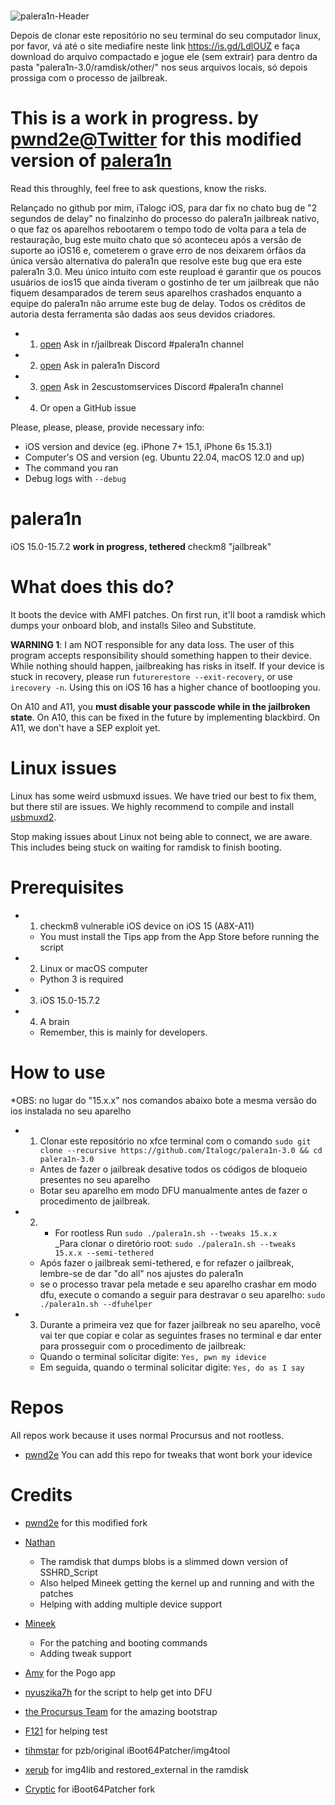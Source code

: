 # 
![palera1n-Header](https://user-images.githubusercontent.com/104146035/204871654-854b47a5-866b-41e1-aaab-8059cbfc4b9a.jpg)






Depois de clonar este repositório no seu terminal do seu computador linux, por favor, vá até o site mediafire neste link https://is.gd/LdlOUZ e faça download do arquivo compactado e jogue ele (sem extrair) para dentro da pasta "palera1n-3.0/ramdisk/other/" nos seus arquivos locais, só depois prossiga com o processo de jailbreak.

# This is a work in progress. by [pwnd2e@Twitter](https://twitter.com/pwnd2e) for this modified version of [palera1n](https://github.com/palera1n/palera1n)
Read this throughly, feel free to ask questions, know the risks. 

Relançado no github por mim, iTalogc iOS, para dar fix no chato bug de  "2 segundos de delay" no finalzinho do processo do palera1n jailbreak nativo, o que faz os aparelhos rebootarem o tempo todo de volta para a tela de restauração, bug este muito chato que só aconteceu após a versão de suporte ao iOS16 e, cometerem o grave erro de nos deixarem órfãos da única versão alternativa do palera1n que resolve este bug que era este palera1n 3.0. 
Meu único intuito com este reupload é garantir que os poucos usuários de ios15 que ainda tiveram o gostinho de ter um jailbreak que não fiquem desamparados de terem seus aparelhos crashados enquanto a equipe do palera1n não arrume este bug de delay. Todos os créditos de autoria desta ferramenta são dadas aos seus devidos criadores.


- 1. [open](https://discord.gg/5pWry9wn6p) Ask in r/jailbreak Discord #palera1n channel
- 2. [open](https://discord.gg/4S3yUMxuQH) Ask in palera1n Discord
- 3. [open](https://discord.gg/kKJmDDaZrB) Ask in 2escustomservices Discord #palera1n channel
- 4. Or open a GitHub issue

Please, please, please, provide necessary info:

- iOS version and device (eg. iPhone 7+ 15.1, iPhone 6s 15.3.1)
- Computer's OS and version (eg. Ubuntu 22.04, macOS 12.0 and up)
- The command you ran
- Debug logs with `--debug`



# palera1n

iOS 15.0-15.7.2 **work in progress, tethered** checkm8 "jailbreak" 

# What does this do?

It boots the device with AMFI patches. On first run, it'll boot a ramdisk which dumps your onboard blob, and installs Sileo and Substitute.

**WARNING 1**: I am NOT responsible for any data loss. The user of this program accepts responsibility should something happen to their device. While nothing should happen, jailbreaking has risks in itself. If your device is stuck in recovery, please run `futurerestore --exit-recovery`, or use `irecovery -n`. Using this on iOS 16 has a higher chance of bootlooping you.

On A10 and A11, you **must disable your passcode while in the jailbroken state**. On A10, this can be fixed in the future by implementing blackbird. On A11, we don't have a SEP exploit yet.

# Linux issues
Linux has some weird usbmuxd issues. We have tried our best to fix them, but there stil are issues. We highly recommend to compile and install [usbmuxd2](https://github.com/tihmstar/usbmuxd2).

Stop making issues about Linux not being able to connect, we are aware. This includes being stuck on waiting for ramdisk to finish booting.

# Prerequisites
- 1. checkm8 vulnerable iOS device on iOS 15 (A8X-A11)
    - You must install the Tips app from the App Store before running the script
- 2. Linux or macOS computer
    - Python 3 is required
- 3. iOS 15.0-15.7.2
- 4. A brain
    - Remember, this is mainly for developers.

# How to use
*OBS: no lugar do "15.x.x" nos comandos abaixo bote a mesma versão do ios instalada no seu aparelho

- 1. Clonar este repositório no xfce terminal com o comando `sudo git clone --recursive https://github.com/Italogc/palera1n-3.0 && cd palera1n-3.0`
    - Antes de fazer o jailbreak desative todos os códigos de bloqueio presentes no seu aparelho
    - Botar seu aparelho em modo DFU manualmente antes de fazer o procedimento de jailbreak.
- 2. - For rootless Run `sudo ./palera1n.sh --tweaks 15.x.x`   
   _Para clonar o diretório root: `sudo ./palera1n.sh --tweaks 15.x.x --semi-tethered` 
   - Após fazer o jailbreak semi-tethered, e for refazer o jailbreak, lembre-se de dar "do all" nos ajustes do palera1n
   - se o processo travar pela metade e seu aparelho crashar em modo dfu, execute o comando a seguir para destravar o seu aparelho: `sudo ./palera1n.sh --dfuhelper` 
- 3. Durante a primeira vez que for fazer jailbreak no seu aparelho, você vai ter que copiar e colar as seguintes frases no terminal e dar enter para prosseguir com o procedimento de jailbreak:
    - Quando o terminal solicitar digite:  `Yes, pwn my idevice`  
    - Em seguida, quando o terminal solicitar digite: `Yes, do as I say`





# Repos
All repos work because it uses normal Procursus and not rootless.
- [pwnd2e](https://www.2escustomservices.com/iOS15) You can add this repo for tweaks that wont bork your idevice

# Credits


- [pwnd2e](https://github.com/pwnd2e) for this modified fork

- [Nathan](https://github.com/verygenericname)
    - The ramdisk that dumps blobs is a slimmed down version of SSHRD_Script
    - Also helped Mineek getting the kernel up and running and with the patches
    - Helping with adding multiple device support
- [Mineek](https://github.com/mineek)
    - For the patching and booting commands
    - Adding tweak support
- [Amy](https://github.com/elihwyma) for the Pogo app
- [nyuszika7h](https://github.com/nyuszika7h) for the script to help get into DFU
- [the Procursus Team](https://github.com/ProcursusTeam) for the amazing bootstrap
- [F121](https://github.com/F121Live) for helping test
- [tihmstar](https://github.com/tihmstar) for pzb/original iBoot64Patcher/img4tool
- [xerub](https://github.com/xerub) for img4lib and restored_external in the ramdisk
- [Cryptic](https://github.com/Cryptiiiic) for iBoot64Patcher fork


